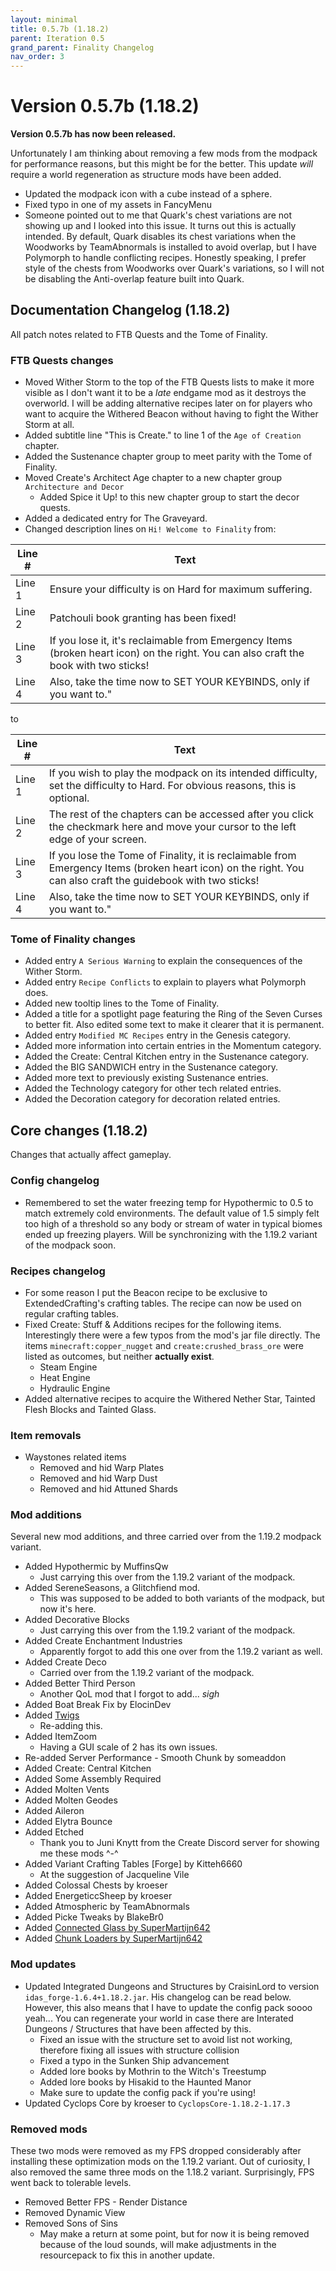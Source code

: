 ```yaml
---
layout: minimal
title: 0.5.7b (1.18.2)
parent: Iteration 0.5
grand_parent: Finality Changelog
nav_order: 3
---
```

# Version 0.5.7b (1.18.2)
**Version 0.5.7b has now been released.**

Unfortunately I am thinking about removing a few mods from the modpack for performance reasons, but this might be for the better. This update *will* require a world regeneration as structure mods have been added. 

* Updated the modpack icon with a cube instead of a sphere.
* Fixed typo in one of my assets in FancyMenu
* Someone pointed out to me that Quark's chest variations are not showing up and I looked into this issue. It turns out this is actually intended. By default, Quark disables its chest variations when the Woodworks by TeamAbnormals is installed to avoid overlap, but I have Polymorph to handle conflicting recipes. Honestly speaking, I prefer style of the chests from Woodworks over Quark's variations, so I will not be disabling the Anti-overlap feature built into Quark.

## Documentation Changelog (1.18.2)
All patch notes related to FTB Quests and the Tome of Finality.
### FTB Quests changes
* Moved Wither Storm to the top of the FTB Quests lists to make it more visible as I don't want it to be a *late* endgame mod as it destroys the overworld. I will be adding alternative recipes later on for players who want to acquire the Withered Beacon without having to fight the Wither Storm at all.
* Added subtitle line "This is Create." to line 1 of the `Age of Creation` chapter.
* Added the Sustenance chapter group to meet parity with the Tome of Finality.
* Moved Create's Architect Age chapter to a new chapter group `Architecture and Decor`
  * Added Spice it Up! to this new chapter group to start the decor quests.
* Added a dedicated entry for The Graveyard.
* Changed description lines on `Hi! Welcome to Finality` from:

| Line # | Text |
| --- | --- |
| Line 1 | Ensure your difficulty is on Hard for maximum suffering. |
| Line 2 | Patchouli book granting has been fixed! | 
| Line 3 | If you lose it, it's reclaimable from Emergency Items (broken heart icon) on the right. You can also craft the book with two sticks! |
| Line 4 | Also, take the time now to SET YOUR KEYBINDS, only if you want to." |

to

| Line # | Text |
| --- | --- |
| Line 1 | If you wish to play the modpack on its intended difficulty, set the difficulty to Hard. For obvious reasons, this is optional. |
| Line 2 | The rest of the chapters can be accessed after you click the checkmark here and move your cursor to the left edge of your screen. |
| Line 3 | If you lose the Tome of Finality, it is reclaimable from Emergency Items (broken heart icon) on the right. You can also craft the guidebook with two sticks! |
| Line 4 | Also, take the time now to SET YOUR KEYBINDS, only if you want to." |


### Tome of Finality changes
* Added entry `A Serious Warning` to explain the consequences of the Wither Storm.
* Added entry `Recipe Conflicts` to explain to players what Polymorph does.
* Added new tooltip lines to the Tome of Finality.
* Added a title for a spotlight page featuring the Ring of the Seven Curses to better fit. Also edited some text to make it clearer that it is permanent.
* Added entry `Modified MC Recipes` entry in the Genesis category.
* Added more information into certain entries in the Momentum category.
* Added the Create: Central Kitchen entry in the Sustenance category.
* Added the BIG SANDWICH entry in the Sustenance category.
* Added more text to previously existing Sustenance entries.
* Added the Technology category for other tech related entries.
* Added the Decoration category for decoration related entries.

## Core changes (1.18.2)
Changes that actually affect gameplay.

### Config changelog
* Remembered to set the water freezing temp for Hypothermic to 0.5 to match extremely cold environments. The default value of 1.5 simply felt too high of a threshold so any body or stream of water in typical biomes ended up freezing players. Will be synchronizing with the 1.19.2 variant of the modpack soon.

### Recipes changelog
* For some reason I put the Beacon recipe to be exclusive to ExtendedCrafting's crafting tables. The recipe can now be used on regular crafting tables.
* Fixed Create: Stuff & Additions recipes for the following items. Interestingly there were a few typos from the mod's jar file directly. The items `minecraft:copper_nugget` and `create:crushed_brass_ore` were listed as outcomes, but neither **actually exist**. 
  * Steam Engine 
  * Heat Engine
  * Hydraulic Engine
* Added alternative recipes to acquire the Withered Nether Star, Tainted Flesh Blocks and Tainted Glass.

### Item removals
* Waystones related items
  * Removed and hid Warp Plates
  * Removed and hid Warp Dust
  * Removed and hid Attuned Shards

### Mod additions
Several new mod additions, and three carried over from the 1.19.2 modpack variant.
* Added Hypothermic by MuffinsQw
  * Just carrying this over from the 1.19.2 variant of the modpack.
* Added SereneSeasons, a Glitchfiend mod.
  * This was supposed to be added to both variants of the modpack, but now it's here.
* Added Decorative Blocks
  * Just carrying this over from the 1.19.2 variant of the modpack.
* Added Create Enchantment Industries
  * Apparently forgot to add this one over from the 1.19.2 variant as well.
* Added Create Deco
  * Carried over from the 1.19.2 variant of the modpack.
* Added Better Third Person 
  * Another QoL mod that I forgot to add... *sigh*
* Added Boat Break Fix by ElocinDev
* Added [Twigs](https://www.curseforge.com/minecraft/mc-mods/twigs)
  * Re-adding this.
* Added ItemZoom
  * Having a GUI scale of 2 has its own issues.
* Re-added Server Performance - Smooth Chunk by someaddon
* Added Create: Central Kitchen
* Added Some Assembly Required
* Added Molten Vents
* Added Molten Geodes
* Added Aileron
* Added Elytra Bounce
* Added Etched
  * Thank you to Juni Knytt from the Create Discord server for showing me these mods ^-^
* Added Variant Crafting Tables [Forge] by Kitteh6660
  * At the suggestion of Jacqueline Vile
* Added Colossal Chests by kroeser
* Added EnergeticcSheep by kroeser
* Added Atmospheric by TeamAbnormals
* Added Picke Tweaks by BlakeBr0
* Added [Connected Glass by SuperMartijn642](https://www.curseforge.com/minecraft/mc-mods/connected-glass)
* Added [Chunk Loaders by SuperMartijn642](https://www.curseforge.com/minecraft/mc-mods/chunk-loaders)

### Mod updates
* Updated Integrated Dungeons and Structures by CraisinLord to version `idas_forge-1.6.4+1.18.2.jar`. His changelog can be read below. However, this also means that I have to update the config pack soooo yeah... You can regenerate your world in case there are Interated Dungeons / Structures that have been affected by this.
  * Fixed an issue with the structure set to avoid list not working, therefore fixing all issues with structure collision
  * Fixed a typo in the Sunken Ship advancement
  * Added lore books by Mothrin to the Witch's Treestump
  * Added lore books by Hisakid to the Haunted Manor
  * Make sure to update the config pack if you're using!
* Updated Cyclops Core by kroeser to `CyclopsCore-1.18.2-1.17.3`

### Removed mods
These two mods were removed as my FPS dropped considerably after installing these optimization mods on the 1.19.2 variant. Out of curiosity, I also removed the same three mods on the 1.18.2 variant. Surprisingly, FPS went back to tolerable levels.
* Removed Better FPS - Render Distance
* Removed Dynamic View
* Removed Sons of Sins
  * May make a return at some point, but for now it is being removed because of the loud sounds, will make adjustments in the resourcepack to fix this in another update.